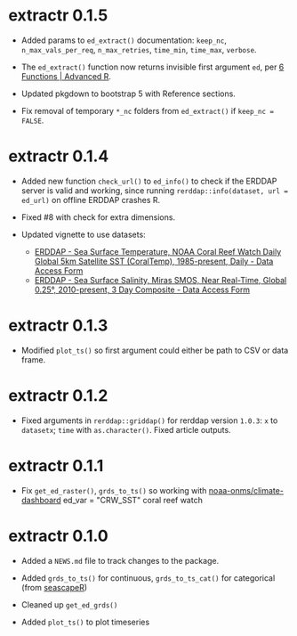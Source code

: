 # extractr 0.1.5

* Added params to `ed_extract()` documentation: `keep_nc`, `n_max_vals_per_req`, 
 `n_max_retries`, `time_min`, `time_max`, `verbose`.
 
* The `ed_extract()` function now returns invisible first argument `ed`, per 
  [6 Functions | Advanced R](https://adv-r.hadley.nz/functions.html#invisible).

* Updated pkgdown to bootstrap 5 with Reference sections.

* Fix removal of temporary `*_nc` folders from `ed_extract()` if `keep_nc = FALSE`.

# extractr 0.1.4

* Added new function `check_url()` to `ed_info()` to check if the ERDDAP server 
  is valid and working, since running `rerddap::info(dataset, url = ed_url)` on
  offline ERDDAP crashes R.
  
* Fixed #8 with check for extra dimensions.

* Updated vignette to use datasets:

  - [ERDDAP - Sea Surface Temperature, NOAA Coral Reef Watch Daily Global 5km Satellite SST (CoralTemp), 1985-present, Daily - Data Access Form](https://coastwatch.noaa.gov/erddap/griddap/noaacrwsstDaily.html)
  - [ERDDAP - Sea Surface Salinity, Miras SMOS, Near Real-Time, Global 0.25°, 2010-present, 3 Day Composite - Data Access Form](https://coastwatch.noaa.gov/erddap/griddap/noaacwSMOSsss3day.html)

# extractr 0.1.3

* Modified `plot_ts()` so first argument could either be path to CSV or data frame.

# extractr 0.1.2

* Fixed arguments in `rerddap::griddap()` for rerddap version `1.0.3`:  `x` to `datasetx`;  `time` with `as.character()`. Fixed article outputs.

# extractr 0.1.1

* Fix `get_ed_raster()`, `grds_to_ts()` so working with [noaa-onms/climate-dashboard](https://github.com/noaa-onms/climate-dashboard) ed_var = "CRW_SST" coral reef watch 

# extractr 0.1.0

* Added a `NEWS.md` file to track changes to the package.

* Added `grds_to_ts()` for continuous, `grds_to_ts_cat()` for categorical (from [seascapeR](https://marinebon.github.io/seascapeR/))

* Cleaned up `get_ed_grds()`

* Added `plot_ts()` to plot timeseries
